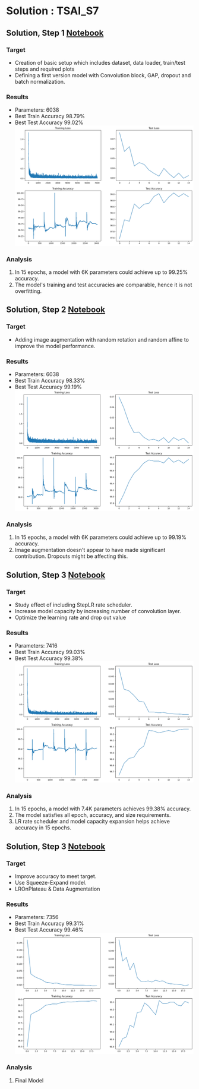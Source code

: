 # Solution : TSAI_S7

## Solution, Step 1 [Notebook](./ERA1_S7_step1.ipynb)

### Target
- Creation of basic setup which includes dataset, data loader, train/test steps and required plots  
- Defining a first version model with Convolution block, GAP, dropout and batch normalization.

### Results
- Parameters: 6038
- Best Train Accuracy 98.79%  
- Best Test Accuracy 99.02%  
![image](./images/output_step1.png)

### Analysis
1. In 15 epochs, a model with 6K parameters could achieve up to 99.25% accuracy.
2. The model's training and test accuracies are comparable, hence it is not overfitting.

## Solution, Step 2 [Notebook](./ERA1_S7_step2.ipynb)

### Target 
- Adding image augmentation with random rotation and random affine to improve the model performance.

### Results
- Parameters: 6038
- Best Train Accuracy 98.33%  
- Best Test Accuracy 99.19%  
![image](./images/output_step2.png)

### Analysis
1. In 15 epochs, a model with 6K parameters could achieve up to 99.19% accuracy.
2. Image augmentation doesn't appear to have made significant contribution. Dropouts might be affecting this.

## Solution, Step 3 [Notebook](./ERA1_S7_step3.ipynb)

### Target 
- Study effect of including StepLR rate scheduler.
- Increase model capacity by increasing number of convolution layer.
- Optimize the learning rate and drop out value

### Results
- Parameters: 7416
- Best Train Accuracy 99.03%  
- Best Test Accuracy 99.38%  
![image](./images/output_step3.png)

### Analysis
1. In 15 epochs, a model with 7.4K parameters achieves 99.38% accuracy.
2. The model satisfies all epoch, accuracy, and size requirements.
3. LR rate scheduler and model capacity expansion helps achieve accuracy in 15 epochs.

## Solution, Step 3 [Notebook](./ERA1_S7_step4.ipynb)

### Target
- Improve accuracy to meet target.
- Use Squeeze-Expand model.
- LROnPlateau & Data Augmentation

### Results
- Parameters: 7356
- Best Train Accuracy 99.31%  
- Best Test Accuracy 99.46%  
![image](./images/output_step4.png)

### Analysis
1. Final Model